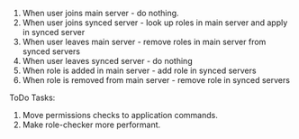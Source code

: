 1. When user joins main server - do nothing.
2. When user joins synced server - look up roles in main server and apply in synced server
3. When user leaves main server - remove roles in main server from synced servers
4. When user leaves synced server - do nothing
5. When role is added in main server - add role in synced servers
6. When role is removed from main server - remove role in synced servers

ToDo Tasks:
1. Move permissions checks to application commands.
2. Make role-checker more performant.

